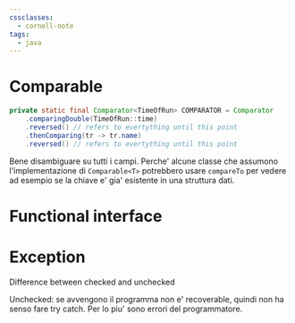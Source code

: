 ```yaml
---
cssclasses:
  - cornell-note
tags:
  - java
---
```


# Comparable

```java
private static final Comparator<TimeOfRun> COMPARATOR = Comparator
    .comparingDouble(TimeOfRun::time)
    .reversed() // refers to evertything until this point
    .thenComparing(tr -> tr.name)
    .reversed() // refers to evertything until this point
```

Bene disambiguare su tutti i campi. Perche' alcune classe che assumono l'implementazione di `Comparable<T>` potrebbero usare `compareTo` per vedere ad esempio se la chiave e' gia' esistente in una struttura dati.

# Functional interface




# Exception

Difference between checked and unchecked 

Unchecked: se avvengono il programma non e' recoverable, quindi non ha senso fare try catch. Per lo piu' sono errori del programmatore.


